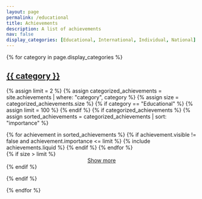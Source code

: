 ```yaml
---
layout: page
permalink: /educational
title: Achievements
description: A list of achievements
nav: false
display_categories: [Educational, International, Individual, National]
---
```


<!-- pages/projects.md -->
<div class="projects">
  {% for category in page.display_categories %}
  <a id="{{ category }}" href="{{ site.url }}/achievements/#{{ category }}">
    <h2 class="category">{{ category }}</h2>
  </a>

  {% assign limit = 2 %}
  {% assign categorized_achievements = site.achievements | where: "category", category %}
  {% assign size = categorized_achievements.size %}
  {% if category == "Educational" %}
    {% assign limit = 100 %}
  {% endif %}
  {% if categorized_achievements %}
    {% assign sorted_achievements = categorized_achievements | sort: "importance" %}
    <div class="container">
      <div class="row row-cols-1 row-cols-md-1">
      {% for achievement in sorted_achievements %}
        {% if achievement.visible != false and achievement.importance <= limit %}
          {% include achievements.liquid %}
        {% endif %}
      {% endfor %}
      </div>
    </div>
    {% if size > limit %}
      <center><a href="{{ site.url }}/{{ category | downcase }}">Show more</a></center>
    {% endif %}


  {% endif %}

  {% endfor %}

</div>
